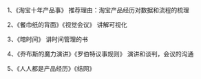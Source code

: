 1、《淘宝十年产品事》
推荐理由：淘宝产品经历对数据和流程的梳理

2、《餐巾纸的背面》《视觉会议》
讲解可视化

3、《暗时间》
讲时间管理的书

4、《乔布斯的魔力演讲》《罗伯特议事规则》
演讲和谈判，会议的沟通

5、《人人都是产品经历》《结网》